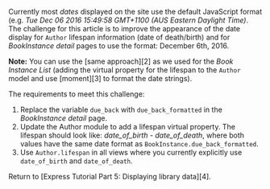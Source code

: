 Currently most _dates_ displayed on the site use the default JavaScript format (e.g. _Tue Dec 06 2016 15:49:58 GMT+1100 (AUS Eastern Daylight Time)_. The challenge for this article is to improve the appearance of the date display for `Author` lifespan information (date of death/birth) and for _BookInstance detail_ pages to use the format: December 6th, 2016.

**Note:** You can use the [same approach][2] as we used for the _Book Instance List_ (adding the virtual property for the lifespan to the `Author` model and use [moment][3] to format the date strings).

The requirements to meet this challenge:

1. Replace the variable `due_back` with `due_back_formatted` in the _BookInstance detail_ page.
2. Update the Author module to add a lifespan virtual property. The lifespan should look like: _date_of_birth - date_of_death_, where both values have the same date format as `BookInstance.due_back_formatted`.
3. Use `Author.lifespan` in all views where you currently explicitly use `date_of_birth` and `date_of_death`.

Return to [Express Tutorial Part 5: Displaying library data][4].
